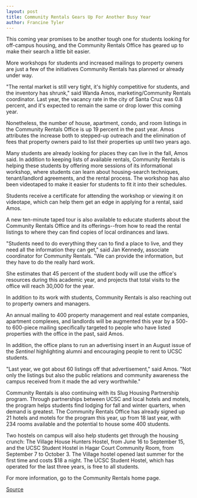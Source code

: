 ```yaml
---
layout: post
title: Community Rentals Gears Up For Another Busy Year
author: Francine Tyler
---
```


This coming year promises to be another tough one for students looking for off-campus housing, and the Community Rentals Office has geared up to make their search a little bit easier.

More workshops for students and increased mailings to property owners are just a few of the initiatives Community Rentals has planned or already under way.

"The rental market is still very tight, it's highly competitive for students, and the inventory has shrunk," said Wanda Amos, marketing/Community Rentals coordinator. Last year, the vacancy rate in the city of Santa Cruz was 0.8 percent, and it's expected to remain the same or drop lower this coming year.

Nonetheless, the number of house, apartment, condo, and room listings in the Community Rentals Office is up 19 percent in the past year. Amos attributes the increase both to stepped-up outreach and the elimination of fees that property owners paid to list their properties up until two years ago.

Many students are already looking for places they can live in the fall, Amos said. In addition to keeping lists of available rentals, Community Rentals is helping these students by offering more sessions of its informational workshop, where students can learn about housing-search techniques, tenant/landlord agreements, and the rental process. The workshop has also been videotaped to make it easier for students to fit it into their schedules.

Students receive a certificate for attending the workshop or viewing it on videotape, which can help them get an edge in applying for a rental, said Amos.

A new ten-minute taped tour is also available to educate students about the Community Rentals Office and its offerings--from how to read the rental listings to where they can find copies of local ordinances and laws.

"Students need to do everything they can to find a place to live, and they need all the information they can get," said Jan Kennedy, associate coordinator for Community Rentals. "We can provide the information, but they have to do the really hard work.

She estimates that 45 percent of the student body will use the office's resources during this academic year, and projects that total visits to the office will reach 30,000 for the year.

In addition to its work with students, Community Rentals is also reaching out to property owners and managers.

An annual mailing to 400 property management and real estate companies, apartment complexes, and landlords will be augmented this year by a 500- to 600-piece mailing specifically targeted to people who have listed properties with the office in the past, said Amos.

In addition, the office plans to run an advertising insert in an August issue of the _Sentinel_ highlighting alumni and encouraging people to rent to UCSC students.

"Last year, we got about 60 listings off that advertisement," said Amos. "Not only the listings but also the public relations and community awareness the campus received from it made the ad very worthwhile."

Community Rentals is also continuing with its Slug Housing Partnership program. Through partnerships between UCSC and local hotels and motels, the program helps students find lodging for fall and winter quarters, when demand is greatest. The Community Rentals Office has already signed up 21 hotels and motels for the program this year, up from 18 last year, with 234 rooms available and the potential to house some 400 students.

Two hostels on campus will also help students get through the housing crunch: The Village House Hunters Hostel, from June 16 to September 15, and the UCSC Student Hostel in Hagar Court Community Room, from September 7 to October 3. The Village hostel opened last summer for the first time and costs $18 a night. The UCSC Student Hostel, which has operated for the last three years, is free to all students.

For more information, go to the Community Rentals home page.

[Source](http://www1.ucsc.edu/oncampus/currents/98-99/04-26/housing.htm "Permalink to Community Rentals gears up for busy year; 04-26-99")
